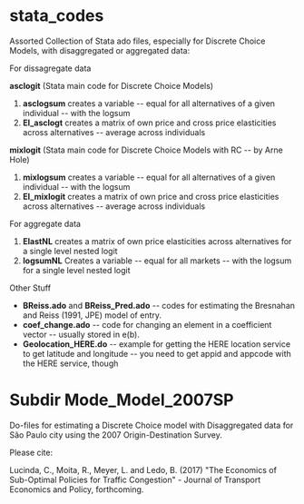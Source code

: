 # stata_codes
Assorted Collection of Stata ado files, especially for Discrete Choice Models, with disaggregated or aggregated data:

For dissagregate data

**asclogit** (Stata main code for Discrete Choice Models)

1. **asclogsum** creates a variable -- equal for all alternatives of a given individual -- with the logsum
2. **El_asclogt** creates a matrix of own price and cross price elasticities across alternatives -- average across individuals


**mixlogit** (Stata main code for Discrete Choice Models with RC -- by Arne Hole)

1. **mixlogsum** creates a variable -- equal for all alternatives of a given individual -- with the logsum
2. **El_mixlogit** creates a matrix of own price and cross price elasticities across alternatives -- average across individuals

For aggregate data

1. **ElastNL** creates a matrix of own price elasticities across alternatives for a single level nested logit
2. **logsumNL** Creates a variable -- equal for all markets -- with the logsum for a single level nested logit

Other Stuff

* **BReiss.ado** and **BReiss_Pred.ado** -- codes for estimating the Bresnahan and Reiss (1991, JPE) model of entry.
* **coef_change.ado** -- code for changing an element in a coefficient vector -- usually stored in e(b).
* **Geolocation_HERE.do** -- example for getting the HERE location service to get latitude and longitude -- you need to get appid and appcode with the HERE service, though

# Subdir Mode_Model_2007SP
Do-files for estimating a Discrete Choice model with Disaggregated data for São Paulo city using the 2007 Origin-Destination Survey.

Please cite:

Lucinda, C., Moita, R., Meyer, L. and Ledo, B. (2017) "The Economics of Sub-Optimal Policies for Traffic Congestion" - Journal of Transport Economics and Policy, forthcoming.
